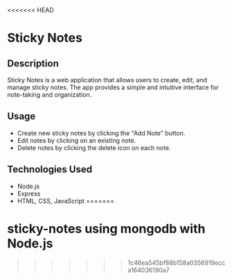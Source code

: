 <<<<<<< HEAD
# Sticky Notes

## Description

Sticky Notes is a web application that allows users to create, edit, and manage sticky notes. The app provides a simple and intuitive interface for note-taking and organization.

## Usage

- Create new sticky notes by clicking the "Add Note" button.
- Edit notes by clicking on an existing note.
- Delete notes by clicking the delete icon on each note.

## Technologies Used

- Node.js
- Express
- HTML, CSS, JavaScript
=======
# sticky-notes using mongodb with Node.js
>>>>>>> 1c46ea545bf88b158a0356919ecca164036190a7
